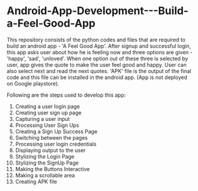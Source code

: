# Android-App-Development---Build-a-Feel-Good-App
This repository consists of the python codes and files that are required to build an android app - 'A Feel Good App'.
After signup and successful login, this app asks user about how he is feeling now and three options are given - 'happy', 'sad', 'unloved'. 
When one option out of these three is selected by user, app gives the quote to make the user feel good and happy. User can also select next and read the next quotes.
'APK' file is the output of the final code and this file can be installed in the android app. (App is not deployed on Google playstore).

Following are the steps used to develop this app:
1. Creating a user login page
2. Creating user sign up page
3. Capturing a user input
4. Processing User Sign Ups 
5. Creating a Sign Up Success Page
6. Switching between the pages
7. Processing user login credentials
8. Displaying output to the user
9. Stylizing the Login Page
10. Stylizing the SignUp Page
11. Making the Buttons Interactive
12. Making a scrollable area
13. Creating APK file 

